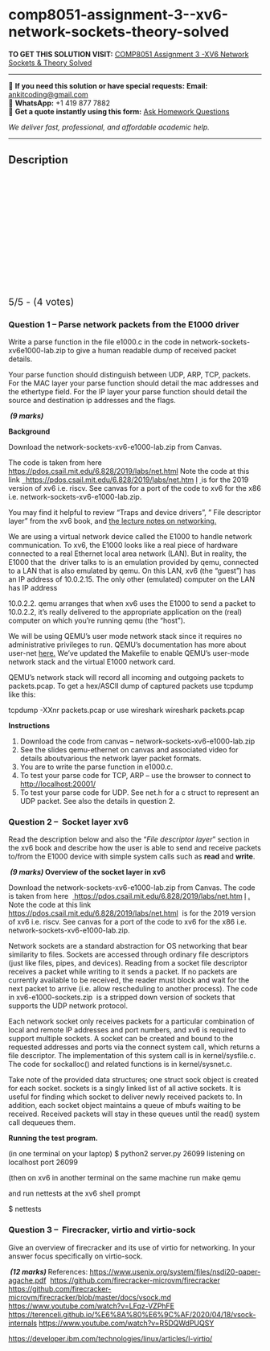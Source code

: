# comp8051-assignment-3--xv6-network-sockets-theory-solved
**TO GET THIS SOLUTION VISIT:** [COMP8051 Assignment 3 -XV6 Network Sockets & Theory Solved](https://www.ankitcodinghub.com/product/comp8051-assignment-3-xv6-network-sockets-theory-solved/)


---

📩 **If you need this solution or have special requests:** **Email:** ankitcoding@gmail.com  
📱 **WhatsApp:** +1 419 877 7882  
📄 **Get a quote instantly using this form:** [Ask Homework Questions](https://www.ankitcodinghub.com/services/ask-homework-questions/)

*We deliver fast, professional, and affordable academic help.*

---

<h2>Description</h2>



<div class="kk-star-ratings kksr-auto kksr-align-center kksr-valign-top" data-payload="{&quot;align&quot;:&quot;center&quot;,&quot;id&quot;:&quot;82663&quot;,&quot;slug&quot;:&quot;default&quot;,&quot;valign&quot;:&quot;top&quot;,&quot;ignore&quot;:&quot;&quot;,&quot;reference&quot;:&quot;auto&quot;,&quot;class&quot;:&quot;&quot;,&quot;count&quot;:&quot;4&quot;,&quot;legendonly&quot;:&quot;&quot;,&quot;readonly&quot;:&quot;&quot;,&quot;score&quot;:&quot;5&quot;,&quot;starsonly&quot;:&quot;&quot;,&quot;best&quot;:&quot;5&quot;,&quot;gap&quot;:&quot;4&quot;,&quot;greet&quot;:&quot;Rate this product&quot;,&quot;legend&quot;:&quot;5\/5 - (4 votes)&quot;,&quot;size&quot;:&quot;24&quot;,&quot;title&quot;:&quot;COMP8051 Assignment 3 -XV6 Network Sockets \u0026amp; Theory Solved&quot;,&quot;width&quot;:&quot;138&quot;,&quot;_legend&quot;:&quot;{score}\/{best} - ({count} {votes})&quot;,&quot;font_factor&quot;:&quot;1.25&quot;}">

<div class="kksr-stars">

<div class="kksr-stars-inactive">
            <div class="kksr-star" data-star="1" style="padding-right: 4px">


<div class="kksr-icon" style="width: 24px; height: 24px;"></div>
        </div>
            <div class="kksr-star" data-star="2" style="padding-right: 4px">


<div class="kksr-icon" style="width: 24px; height: 24px;"></div>
        </div>
            <div class="kksr-star" data-star="3" style="padding-right: 4px">


<div class="kksr-icon" style="width: 24px; height: 24px;"></div>
        </div>
            <div class="kksr-star" data-star="4" style="padding-right: 4px">


<div class="kksr-icon" style="width: 24px; height: 24px;"></div>
        </div>
            <div class="kksr-star" data-star="5" style="padding-right: 4px">


<div class="kksr-icon" style="width: 24px; height: 24px;"></div>
        </div>
    </div>

<div class="kksr-stars-active" style="width: 138px;">
            <div class="kksr-star" style="padding-right: 4px">


<div class="kksr-icon" style="width: 24px; height: 24px;"></div>
        </div>
            <div class="kksr-star" style="padding-right: 4px">


<div class="kksr-icon" style="width: 24px; height: 24px;"></div>
        </div>
            <div class="kksr-star" style="padding-right: 4px">


<div class="kksr-icon" style="width: 24px; height: 24px;"></div>
        </div>
            <div class="kksr-star" style="padding-right: 4px">


<div class="kksr-icon" style="width: 24px; height: 24px;"></div>
        </div>
            <div class="kksr-star" style="padding-right: 4px">


<div class="kksr-icon" style="width: 24px; height: 24px;"></div>
        </div>
    </div>
</div>


<div class="kksr-legend" style="font-size: 19.2px;">
            5/5 - (4 votes)    </div>
    </div>
<h3>Question 1 – Parse network packets from the E1000 driver</h3>
Write a parse function in the file e1000.c in the code in network-sockets-xv6e1000-lab.zip to give a human readable dump of received packet details.

Your parse function should distinguish between UDP, ARP, TCP, packets. For the MAC layer your parse function should detail the mac addresses and the ethertype field. For the IP layer your parse function should detail the source and destination ip addresses and the flags.

<strong><em>&nbsp;(9 marks)</em></strong>

<strong>Background</strong>

Download the network-sockets-xv6-e1000-lab.zip from Canvas.

The code is taken from here&nbsp; <a href="https://pdos.csail.mit.edu/6.828/2019/labs/net.html">https://pdos.csail.mit.edu/6.828/2019/labs/net.html </a>Note the code at this link <a href="https://pdos.csail.mit.edu/6.828/2019/labs/net.html">&nbsp;&nbsp;</a><a href="https://pdos.csail.mit.edu/6.828/2019/labs/net.html">https://pdos.csail.mit.edu/6.828/2019/labs/net.htm</a> <a href="https://pdos.csail.mit.edu/6.828/2019/labs/net.html">l</a> <u>&nbsp;</u>is for the 2019 version of xv6 i.e. riscv. See canvas for a port of the code to xv6 for the x86 i.e. network-sockets-xv6-e1000-lab.zip.

You may find it helpful to review “Traps and device drivers”, ” File descriptor layer” from the xv6 book, and <a href="https://pdos.csail.mit.edu/6.828/2019/lec/l-networking.pdf">the lecture notes on networking</a><a href="https://pdos.csail.mit.edu/6.828/2019/lec/l-networking.pdf">.</a>

We are using a virtual network device called the E1000 to handle network communication. To xv6, the E1000 looks like a real piece of hardware connected to a real Ethernet local area network (LAN). But in reality, the E1000 that the&nbsp; driver talks to is an emulation provided by qemu, connected to a LAN that is also emulated by qemu. On this LAN, xv6 (the “guest”) has an IP address of 10.0.2.15. The only other (emulated) computer on the LAN has IP address

10.0.2.2. qemu arranges that when xv6 uses the E1000 to send a packet to 10.0.2.2, it’s really delivered to the appropriate application on the (real) computer on which you’re running qemu (the “host”).

We will be using QEMU’s user mode network stack since it requires no administrative privileges to run. QEMU’s documentation has more about user-net <a href="http://wiki.qemu.org/download/qemu-doc.html#Using-the-user-mode-network-stack">here</a><a href="http://wiki.qemu.org/download/qemu-doc.html#Using-the-user-mode-network-stack">.</a> We’ve updated the Makefile to enable QEMU’s user-mode network stack and the virtual E1000 network card.

QEMU’s network stack will record all incoming and outgoing packets to packets.pcap. To get a hex/ASCII dump of captured packets use tcpdump like this:

tcpdump -XXnr packets.pcap or use wireshark wireshark packets.pcap

<strong>Instructions</strong>

<ol>
<li>Download the code from canvas – network-sockets-xv6-e1000-lab.zip</li>
<li>See the slides qemu-ethernet on canvas and associated video for details aboutvarious the network layer packet formats.</li>
<li>You are to write the parse function in e1000.c.</li>
<li>To test your parse code for TCP, ARP – use the browser to connect to <a href="http://localhost:20001/">http://localhost:20001/</a></li>
<li>To test your parse code for UDP. See net.h for a c struct to represent an UDP packet. See also the details in question 2.</li>
</ol>
<h3>Question 2 – &nbsp;Socket layer xv6</h3>
Read the description below and also the “<em>File descriptor layer</em>” section in the xv6 book and describe how the user is able to send and receive packets to/from the E1000 device with simple system calls such as <strong>read </strong>and <strong>write</strong>.

<strong><em>&nbsp;(9 marks) </em>Overview of the socket layer in xv6</strong>

Download the network-sockets-xv6-e1000-lab.zip from Canvas. The code is taken from here&nbsp; <a href="https://pdos.csail.mit.edu/6.828/2019/labs/net.html">&nbsp;</a><a href="https://pdos.csail.mit.edu/6.828/2019/labs/net.html">https://pdos.csail.mit.edu/6.828/2019/labs/net.htm</a> <a href="https://pdos.csail.mit.edu/6.828/2019/labs/net.html">l</a> <a href="https://pdos.csail.mit.edu/6.828/2019/labs/net.html">.</a> Note the code at this link&nbsp; <a href="https://pdos.csail.mit.edu/6.828/2019/labs/net.html">https://pdos.csail.mit.edu/6.828/2019/labs/net.html</a> &nbsp;is for the 2019 version of xv6 i.e. riscv. See canvas for a port of the code to xv6 for the x86 i.e. network-sockets-xv6-e1000-lab.zip.

Network sockets are a standard abstraction for OS networking that bear similarity to files. Sockets are accessed through ordinary file descriptors (just like files, pipes, and devices). Reading from a socket file descriptor receives a packet while writing to it sends a packet. If no packets are currently available to be received, the reader must block and wait for the next packet to arrive (i.e. allow rescheduling to another process). The code in xv6-e1000-sockets.zip&nbsp; is a stripped down version of sockets that supports the UDP network protocol.

Each network socket only receives packets for a particular combination of local and remote IP addresses and port numbers, and xv6 is required to support multiple sockets. A socket can be created and bound to the requested addresses and ports via the connect system call, which returns a file descriptor. The implementation of this system call is in kernel/sysfile.c. The code for sockalloc() and related functions is in kernel/sysnet.c.

Take note of the provided data structures; one struct sock object is created for each socket. sockets is a singly linked list of all active sockets. It is useful for finding which socket to deliver newly received packets to. In addition, each socket object maintains a queue of mbufs waiting to be received. Received packets will stay in these queues until the read() system call dequeues them.

<strong>Running the test program.</strong>

(in one terminal on your laptop) $ python2 server.py 26099 listening on localhost port 26099

(then on xv6 in another terminal on the same machine run make qemu

and run nettests at the xv6 shell prompt

$ nettests

<h3>Question 3 – &nbsp;Firecracker, virtio and virtio-sock</h3>
Give an overview of firecracker and its use of virtio for networking. In your answer focus specifically on virtio-sock.

<strong><em>&nbsp;(12 marks) </em></strong>References: <a href="https://www.usenix.org/system/files/nsdi20-paper-agache.pdf">https://www.usenix.org/system/files/nsdi20-paper-agache.pdf</a> &nbsp;<a href="https://github.com/firecracker-microvm/firecracker">https://github.com/firecracker-microvm/firecracker </a><a href="https://github.com/firecracker-microvm/firecracker/blob/master/docs/vsock.md">https://github.com/firecracker-microvm/firecracker/blob/master/docs/vsock.md </a><a href="https://www.youtube.com/watch?v=LFqz-VZPhFE">https://www.youtube.com/watch?v=LFqz-VZPhFE </a><a href="https://terenceli.github.io/%E6%8A%80%E6%9C%AF/2020/04/18/vsock-internals">https://terenceli.github.io/%E6%8A%80%E6%9C%AF/2020/04/18/vsock-internals </a><a href="https://www.youtube.com/watch?v=R5DQWdPUQSY">https://www.youtube.com/watch?v=R5DQWdPUQSY</a>

<a href="https://developer.ibm.com/technologies/linux/articles/l-virtio/">https://developer.ibm.com/technologies/linux/articles/l-virtio/</a>
